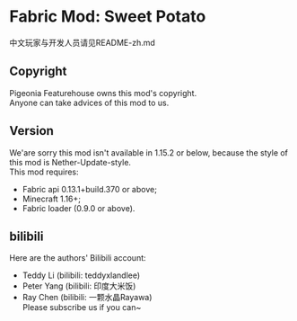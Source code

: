 # Fabric Mod: Sweet Potato
中文玩家与开发人员请见README-zh.md
## Copyright
Pigeonia Featurehouse owns this mod's copyright.<br />
Anyone can take advices of this mod to us.
## Version
We'are sorry this mod isn't available in 1.15.2 or below, because the style of this mod is Nether-Update-style.<br />
This mod requires:
* Fabric api 0.13.1+build.370 or above;
* Minecraft 1.16+;
* Fabric loader (0.9.0 or above).
## bilibili
Here are the authors' Bilibili account:<br />
- Teddy Li (bilibili: teddyxlandlee)<br />
- Peter Yang (bilibili: 印度大米饭)<br />
- Ray Chen (bilibili: 一颗水晶Rayawa)<br />
Please subscribe us if you can~
